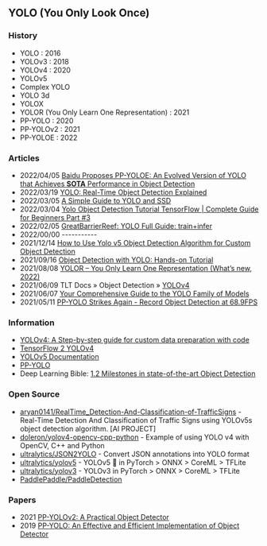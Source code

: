 ## YOLO (You Only Look Once)

### History
- YOLO : 2016
- YOLOv3 : 2018
- YOLOv4 : 2020
- YOLOv5
- Complex YOLO
- YOLO 3d
- YOLOX
- YOLOR (You Only Learn One Representation) : 2021
- PP-YOLO : 2020
- PP-YOLOv2 : 2021
- PP-YOLOE : 2022


### Articles
- 2022/04/05 [Baidu Proposes PP-YOLOE: An Evolved Version of YOLO that Achieves **SOTA** Performance in Object Detection](https://syncedreview.com/2022/04/05/baidu-proposes-pp-yoloe-an-evolved-version-of-yolo-that-achieves-sota-performance-in-object-detection/)
- 2022/03/19 [YOLO: Real-Time Object Detection Explained](https://www.v7labs.com/blog/yolo-object-detection)
- 2022/03/05 [A Simple Guide to YOLO and SSD](https://medium.com/mlearning-ai/a-simple-guide-to-yolo-and-ssd-3172a0e876f)
- 2022/03/04 [Yolo Object Detection Tutorial TensorFlow | Complete Guide for Beginners Part #3](https://www.linkedin.com/pulse/yolo-object-detection-tutorial-tensorflow-complete-guide-lisa-karen-2f)
- 2022/02/05 [GreatBarrierReef: YOLO Full Guide: train+infer](https://www.kaggle.com/code/andradaolteanu/greatbarrierreef-yolo-full-guide-train-infer/notebook)
- 2022/00/00 -----------
- 2021/12/14 [How to Use Yolo v5 Object Detection Algorithm for Custom Object Detection](https://www.analyticsvidhya.com/blog/2021/12/how-to-use-yolo-v5-object-detection-algorithm-for-custom-object-detection-an-example-use-case/)
- 2021/09/16 [Object Detection with YOLO: Hands-on Tutorial](https://neptune.ai/blog/object-detection-with-yolo-hands-on-tutorial)
- 2021/08/08 [YOLOR – You Only Learn One Representation (What’s new, 2022)](https://viso.ai/deep-learning/yolor/)
- 2021/06/09 TLT Docs » Object Detection » [YOLOv4](https://docs.nvidia.com/metropolis/TLT/tlt-user-guide/text/object_detection/yolo_v4.html)
- 2021/06/07 [Your Comprehensive Guide to the YOLO Family of Models](https://blog.roboflow.com/guide-to-yolo-models/)
- 2021/05/11 [PP-YOLO Strikes Again - Record Object Detection at 68.9FPS](https://blog.roboflow.com/pp-yolo-strikes-again/)



### Information
- [YOLOv4: A Step-by-step guide for custom data preparation with code](https://techylem.com/yolov4-guide-with-code/)
- [TensorFlow 2 YOLOv4](https://wiki.loliot.net/docs/lang/python/libraries/yolov4/python-yolov4-about/)
- [YOLOv5 Documentation](https://docs.ultralytics.com/quick-start/)
- [PP-YOLO](https://paperswithcode.com/method/pp-yolo)
- Deep Learning Bible: [1.2 Milestones in state-of-the-art Object Detection](https://wikidocs.net/163640)


### Open Source
- [aryan0141/RealTime_Detection-And-Classification-of-TrafficSigns](https://github.com/aryan0141/RealTime_Detection-And-Classification-of-TrafficSigns) - Real-Time Detection And Classification of Traffic Signs using YOLOv5s object detection algorithm. [AI PROJECT]
- [doleron/yolov4-opencv-cpp-python](https://github.com/doleron/yolov4-opencv-cpp-python) - Example of using YOLO v4 with OpenCV, C++ and Python
- [ultralytics/JSON2YOLO](https://github.com/ultralytics/JSON2YOLO) - Convert JSON annotations into YOLO format
- [ultralytics/yolov5](https://github.com/ultralytics/yolov5) - YOLOv5 🚀 in PyTorch > ONNX > CoreML > TFLite
- [ultralytics/yolov3](https://github.com/ultralytics/yolov3) - YOLOv3 in PyTorch > ONNX > CoreML > TFLite
- [PaddlePaddle/PaddleDetection](https://github.com/PaddlePaddle/PaddleDetection)


### Papers
- 2021 [PP-YOLOv2: A Practical Object Detector](https://arxiv.org/abs/2104.10419)
- 2019 [PP-YOLO: An Effective and Efficient Implementation of Object Detector](https://arxiv.org/abs/2007.12099)